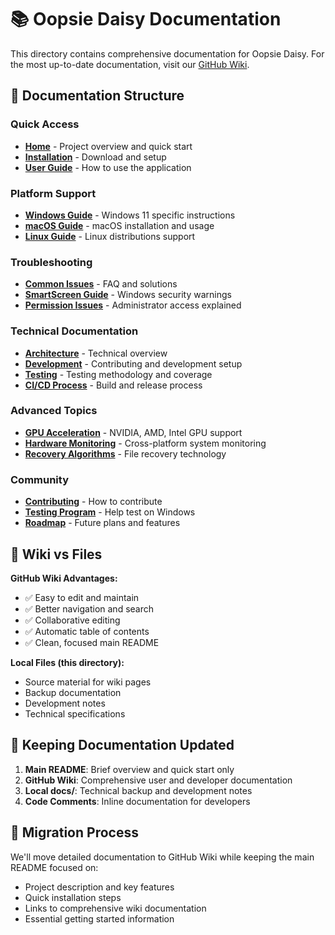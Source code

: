 # 📚 Oopsie Daisy Documentation

This directory contains comprehensive documentation for Oopsie Daisy. For the most up-to-date documentation, visit our [GitHub Wiki](https://github.com/reshdesu/oopsie-daisy/wiki).

## 📖 Documentation Structure

### **Quick Access**
- **[Home](https://github.com/reshdesu/oopsie-daisy/wiki/Home)** - Project overview and quick start
- **[Installation](https://github.com/reshdesu/oopsie-daisy/wiki/Installation)** - Download and setup
- **[User Guide](https://github.com/reshdesu/oopsie-daisy/wiki/User-Guide)** - How to use the application

### **Platform Support**
- **[Windows Guide](https://github.com/reshdesu/oopsie-daisy/wiki/Windows-Guide)** - Windows 11 specific instructions
- **[macOS Guide](https://github.com/reshdesu/oopsie-daisy/wiki/macOS-Guide)** - macOS installation and usage
- **[Linux Guide](https://github.com/reshdesu/oopsie-daisy/wiki/Linux-Guide)** - Linux distributions support

### **Troubleshooting**
- **[Common Issues](https://github.com/reshdesu/oopsie-daisy/wiki/Common-Issues)** - FAQ and solutions
- **[SmartScreen Guide](https://github.com/reshdesu/oopsie-daisy/wiki/Windows-SmartScreen)** - Windows security warnings
- **[Permission Issues](https://github.com/reshdesu/oopsie-daisy/wiki/Permission-Issues)** - Administrator access explained

### **Technical Documentation**
- **[Architecture](https://github.com/reshdesu/oopsie-daisy/wiki/Architecture)** - Technical overview
- **[Development](https://github.com/reshdesu/oopsie-daisy/wiki/Development)** - Contributing and development setup
- **[Testing](https://github.com/reshdesu/oopsie-daisy/wiki/Testing)** - Testing methodology and coverage
- **[CI/CD Process](https://github.com/reshdesu/oopsie-daisy/wiki/CI-CD-Process)** - Build and release process

### **Advanced Topics**
- **[GPU Acceleration](https://github.com/reshdesu/oopsie-daisy/wiki/GPU-Acceleration)** - NVIDIA, AMD, Intel GPU support
- **[Hardware Monitoring](https://github.com/reshdesu/oopsie-daisy/wiki/Hardware-Monitoring)** - Cross-platform system monitoring
- **[Recovery Algorithms](https://github.com/reshdesu/oopsie-daisy/wiki/Recovery-Algorithms)** - File recovery technology

### **Community**
- **[Contributing](https://github.com/reshdesu/oopsie-daisy/wiki/Contributing)** - How to contribute
- **[Testing Program](https://github.com/reshdesu/oopsie-daisy/wiki/Community-Testing)** - Help test on Windows
- **[Roadmap](https://github.com/reshdesu/oopsie-daisy/wiki/Roadmap)** - Future plans and features

## 🚀 Wiki vs Files

**GitHub Wiki Advantages:**
- ✅ Easy to edit and maintain
- ✅ Better navigation and search
- ✅ Collaborative editing
- ✅ Automatic table of contents
- ✅ Clean, focused main README

**Local Files (this directory):**
- Source material for wiki pages
- Backup documentation
- Development notes
- Technical specifications

## 📝 Keeping Documentation Updated

1. **Main README**: Brief overview and quick start only
2. **GitHub Wiki**: Comprehensive user and developer documentation
3. **Local docs/**: Technical backup and development notes
4. **Code Comments**: Inline documentation for developers

## 🔄 Migration Process

We'll move detailed documentation to GitHub Wiki while keeping the main README focused on:
- Project description and key features
- Quick installation steps
- Links to comprehensive wiki documentation
- Essential getting started information